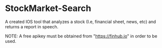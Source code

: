 # StockMarket-Search
A created IOS tool that analyzes a stock (I.e, financial sheet, news, etc) and returns a report in speech.

NOTE: A free apikey must be obtained from "https://finhub.io" in order to be used.
